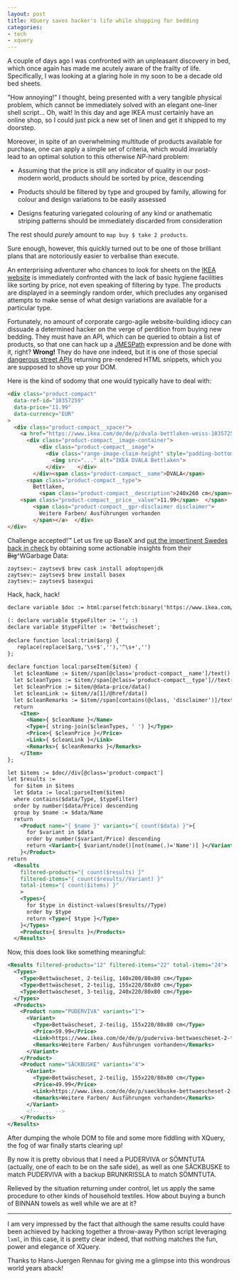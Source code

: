 ```yaml
---
layout: post
title: XQuery saves hacker's life while shopping for bedding
categories:
- tech
- xquery
---
```


A couple of days ago I was confronted with an unpleasant discovery in bed, which once again has made me acutely aware of the frailty of life. Specifically, I was looking at a glaring hole in my soon to be a decade old bed sheets.

"How annoying!" I thought, being presented with a very tangible physical problem, which cannot be immediately solved with an elegant one-liner shell script... Oh, wait! In this day and age IKEA must certainly have an online shop, so I could just pick a new set of linen and get it shipped to my doorstep.

Moreover, in spite of an overwhelming multitude of products available for purchase, one can apply a simple set of criteria, which would invariably lead to an optimal solution to this otherwise _NP_-hard problem:

  * Assuming that the price is still any indicator of quality in our post-modern world, products should be sorted by price, descending
  
  * Products should be filtered by type and grouped by family, allowing for colour and design variations to be easily assessed
  
  * Designs featuring variegated colouring of any kind or anathematic striping patterns should be immediately discarded from consideration

The rest should _purely_ amount to `map buy $ take 2 products`.

Sure enough, however, this quickly turned out to be one of those brilliant plans that are notoriously easier to verbalise than execute.

An enterprising adventurer who chances to look for sheets on the [IKEA website](https://www.ikea.com/de/de/cat/bettwaesche-tl004/) is immediately confronted with the lack of basic hygiene facilities like sorting by price, not even speaking of filtering by type. The products are displayed in a seemingly random order, which precludes any organised attempts to make sense of what design variations are available for a particular type.

Fortunately, no amount of corporate cargo-agile website-building idiocy can dissuade a determined hacker on the verge of perdition from buying new bedding. They must have an API, which can be queried to obtain a list of products, so that one can hack up a [JMESPath](http://jmespath.org) expression and be done with it, right? **Wrong!** They do have one indeed, but it is one of those special [dangerous street APIs](https://www.youtube.com/watch?v=wTqsV3q7rRU) returning pre-rendered HTML snippets, which you are supposed to shove up your DOM.

Here is the kind of sodomy that one would typically have to deal with:

```html
<div class="product-compact"
  data-ref-id="10357259"
  data-price="11.99"
  data-currency="EUR"
>
  <div class="product-compact__spacer">
    <a href="https://www.ikea.com/de/de/p/dvala-bettlaken-weiss-10357259/">
      <div class="product-compact__image-container">
          <div class="product-compact__image">
            <div class="range-image-claim-height" style="padding-bottom: 99.95%;">
              <img src="..." alt="IKEA DVALA Bettlaken">
            </div>    </div>
        </div><span class="product-compact__name">DVALA</span>
      <span class="product-compact__type">
        Bettlaken,
          <span class="product-compact__description">240x260 cm</span></span><span class="product-compact__price">
    <span class="product-compact__price__value">11.99</span>  </span>    </a><a href="https://www.ikea.com/de/de/p/dvala-bettlaken-weiss-10357259/">
        <span class="product-compact__gpr-disclaimer disclaimer">
          Weitere Farben/ Ausführungen vorhanden
        </span></a>  </div>
</div>
```

Challenge accepted!™ Let us fire up BaseX and [put the impertinent Swedes back in check](https://en.wikipedia.org/wiki/Battle_of_the_Neva) by obtaining some actionable insights from their ~~Big~~^WGarbage Data:

```console
zaytsev:~ zaytsev$ brew cask install adoptopenjdk
zaytsev:~ zaytsev$ brew install basex
zaytsev:~ zaytsev$ basexgui
```

Hack, hack, hack!

```xml
declare variable $doc := html:parse(fetch:binary('https://www.ikea.com/de/de/cat/bettwaesche-10651/'));
 
(: declare variable $typeFilter := ''; :)
declare variable $typeFilter := 'Bettwäscheset';
        
declare function local:trim($arg) {
   replace(replace($arg,'\s+$',''),'^\s+','')
};
 
declare function local:parseItem($item) {
  let $cleanName := $item//span[@class='product-compact__name']/text()
  let $cleanTypes := $item//span[@class='product-compact__type']//text() ! local:trim(.)
  let $cleanPrice := $item/@data-price/data()
  let $cleanLink := $item//a[1]/@href/data()
  let $cleanRemarks := $item//span[contains(@class, 'disclaimer')]/text() ! local:trim(.)
  return
    <Item>
      <Name>{ $cleanName }</Name>
      <Type>{ string-join($cleanTypes, ' ') }</Type>
      <Price>{ $cleanPrice }</Price>
      <Link>{ $cleanLink }</Link>
      <Remarks>{ $cleanRemarks }</Remarks>
    </Item>
};

let $items := $doc//div[@class='product-compact']
let $results := 
  for $item in $items
  let $data := local:parseItem($item)
  where contains($data/Type, $typeFilter)
  order by number($data/Price) descending
  group by $name := $data/Name
  return
    <Product name="{ $name }" variants="{ count($data) }">{
      for $variant in $data
      order by number($variant/Price) descending
      return <Variant>{ $variant/node()[not(name(.)='Name')] }</Variant>
    }</Product>
return
  <Results
    filtered-products="{ count($results) }"
    filtered-items="{ count($results//Variant) }"
    total-items="{ count($items) }"
    >
    <Types>{
      for $type in distinct-values($results//Type)
      order by $type
      return <Type>{ $type }</Type>
    }</Types>
    <Products>{ $results }</Products>
  </Results>
```

Now, this does look like something meaningful:

```xml
<Results filtered-products="12" filtered-items="22" total-items="24">
  <Types>
    <Type>Bettwäscheset, 2-teilig, 140x200/80x80 cm</Type>
    <Type>Bettwäscheset, 2-teilig, 155x220/80x80 cm</Type>
    <Type>Bettwäscheset, 3-teilig, 240x220/80x80 cm</Type>
  </Types>
  <Products>
    <Product name="PUDERVIVA" variants="1">
      <Variant>
        <Type>Bettwäscheset, 2-teilig, 155x220/80x80 cm</Type>
        <Price>59.99</Price>
        <Link>https://www.ikea.com/de/de/p/puderviva-bettwaescheset-2-teilig-hellgelb-80431595/</Link>
        <Remarks>Weitere Farben/ Ausführungen vorhanden</Remarks>
      </Variant>
    </Product>
    <Product name="SÄCKBUSKE" variants="4">
      <Variant>
        <Type>Bettwäscheset, 2-teilig, 155x220/80x80 cm</Type>
        <Price>49.99</Price>
        <Link>https://www.ikea.com/de/de/p/saeckbuske-bettwaescheset-2-teilig-grau-00448397/</Link>
        <Remarks>Weitere Farben/ Ausführungen vorhanden</Remarks>
      </Variant>
      <!-- ... -->
    </Products>
</Results>
```

After dumping the whole DOM to file and some more fiddling with XQuery, the fog of war finally starts clearing up!

By now it is pretty obvious that I need a PUDERVIVA or SÖMNTUTA (actually, one of each to be on the safe side), as well as one SÄCKBUSKE to match PUDERVIVA with a backup BRUNKRISSLA to match SÖMNTUTA.

Relieved by the situation returning under control, let us apply the same procedure to other kinds of household textiles. How about buying a bunch of BINNAN towels as well while we are at it?

***

I am very impressed by the fact that although the same results could have been achieved by hacking together a throw-away Python script leveraging `lxml`, in this case, it is pretty clear indeed, that nothing matches the fun, power and elegance of XQuery.

Thanks to Hans-Juergen Rennau for giving me a glimpse into this   wondrous world years aback!
